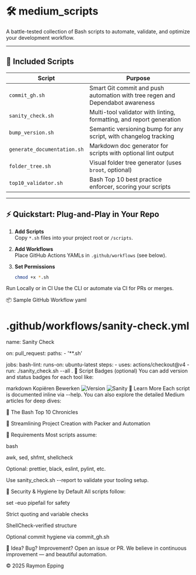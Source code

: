 # 🛠️ medium_scripts

A battle-tested collection of Bash scripts to automate, validate, and optimize your development workflow.

---

## 🚀 Included Scripts

| Script | Purpose |
|--------|---------|
| `commit_gh.sh` | Smart Git commit and push automation with tree regen and Dependabot awareness |
| `sanity_check.sh` | Multi-tool validator with linting, formatting, and report generation |
| `bump_version.sh` | Semantic versioning bump for any script, with changelog tracking |
| `generate_documentation.sh` | Markdown doc generator for scripts with optional lint output |
| `folder_tree.sh` | Visual folder tree generator (uses `broot`, optional) |
| `top10_validator.sh` | Bash Top 10 best practice enforcer, scoring your scripts |

---

## ⚡ Quickstart: Plug-and-Play in Your Repo

1. **Add Scripts**  
   Copy `*.sh` files into your project root or `/scripts`.

2. **Add Workflows**  
   Place GitHub Actions YAMLs in `.github/workflows` (see below).

3. **Set Permissions**  
   ```bash
   chmod +x *.sh
Run Locally or in CI
Use the CLI or automate via CI for PRs or merges.

📦 Sample GitHub Workflow
yaml

# .github/workflows/sanity-check.yml
name: Sanity Check

on:
  pull_request:
    paths:
      - '**.sh'

jobs:
  bash-lint:
    runs-on: ubuntu-latest
    steps:
      - uses: actions/checkout@v4
      - run: ./sanity_check.sh --all .
🧪 Script Badges (optional)
You can add version and status badges for each tool like:

markdown
Kopiëren
Bewerken
![Version](https://img.shields.io/badge/commit_gh-v1.0.4-blue)
![Sanity](https://img.shields.io/badge/sanity_check-passed-brightgreen)
📖 Learn More
Each script is documented inline via --help.
You can also explore the detailed Medium articles for deep dives:

🔗 The Bash Top 10 Chronicles

🔗 Streamlining Project Creation with Packer and Automation

🧰 Requirements
Most scripts assume:

bash

awk, sed, shfmt, shellcheck

Optional: prettier, black, eslint, pylint, etc.

Use sanity_check.sh --report to validate your tooling setup.

🔐 Security & Hygiene by Default
All scripts follow:

set -euo pipefail for safety

Strict quoting and variable checks

ShellCheck-verified structure

Optional commit hygiene via commit_gh.sh

🧠 Idea? Bug? Improvement?
Open an issue or PR. We believe in continuous improvement — and beautiful automation.

© 2025 Raymon Epping